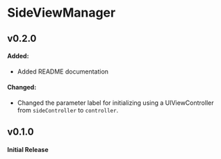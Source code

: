 # SideViewManager

## v0.2.0
#### Added:
* Added README documentation

#### Changed:
* Changed the parameter label for initializing using a UIViewController from `sideController` to `controller`.

## v0.1.0
#### Initial Release
